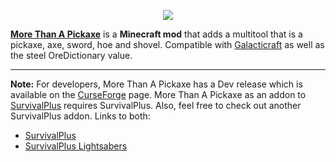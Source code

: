 <p align="center"><img src="https://coolsimulations.net/wp-content/uploads/2019/03/morethanapickaxe_logo_HD.png"></p>

**[More Than A Pickaxe](https://www.curseforge.com/minecraft/mc-mods/more-than-a-pickaxe)** is a **Minecraft mod** that adds a multitool that is a pickaxe, axe, sword, hoe and shovel. Compatible with [Galacticraft](https://micdoodle8.com/mods/galacticraft/downloads) as well as the steel OreDictionary value.

-----------------

**Note:** For developers, More Than A Pickaxe has a Dev release which is available on the [CurseForge](https://www.curseforge.com/minecraft/mc-mods/more-than-a-pickaxe) page.
More Than A Pickaxe as an addon to [SurvivalPlus](https://github.com/coolsimulations/SurvivalPlus) requires SurvivalPlus. Also, feel free to check out another SurvivalPlus addon. Links to both:
 * [SurvivalPlus](https://www.curseforge.com/minecraft/mc-mods/survivalplus)
 * [SurvivalPlus Lightsabers](https://www.curseforge.com/minecraft/mc-mods/survivalplus-lightsabers)